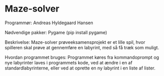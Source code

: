 # Maze-solver

Programmør:
Andreas Hyldegaard Hansen


Nødvendige pakker:
Pygame (pip install pygame)


Beskrivelse:
Maze-solver prøveeksamensprojekt er et lille spil, hvor spilleren skal prøve at gennemføre en labyrint, med så få træk som muligt.


Hvordan programmet bruges:
Programmet køres fra kommandoprompt og nye labyrinter laves i programmets kode, ved at ændre i en af standardlabyrinterne, eller ved at oprette en ny labyrint i en liste af lister.